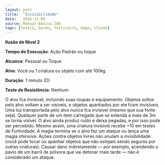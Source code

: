 ```yaml
---
layout: post
title:  "Invisibilidade"
date:   2016-11-09
source: Manual Básico.188
tags: [level2, bardo, feiticeiro, mago, ilusao]
---
```


**Ilusão de Nível 2**

**Tempo de Execução**: Ação Padrão ou toque

**Alcance**: Pessoal ou Toque

**Alvo**: Você ou 1 criatura ou objeto com até 100kg

**Duração**: 1 minuto (D)

**Teste de Resistência**: Nenhum

O alvo fca invisível, incluindo suas roupas e equipamento. Objetos soltos pelo alvo voltam a ser visíveis, e objetos apanhados por ele fcam invisíveis. 
Uma luz transportada pelo alvo nunca fca invisível (mesmo que sua fonte seja). Qualquer parte de um item carregado que se estenda a mais de 3m se torna visível.
O alvo ainda produz ruído e deixa pegadas, e por isso pode ser percebido.
Mesmo assim, uma criatura invisível recebe +10 em testes de Furtividade.
A magia termina se o alvo faz um ataque ou lança uma magia ofensiva. Ações contra objetos livres não anulam a invisibilidade (você pode tocar ou apanhar objetos que não estejam sendo seguros por outras criaturas). 
Causar dano indiretamente — por exemplo, acendendo o pavio de um barril de pólvora que vai detonar mais tarde — não é considerado um ataque.